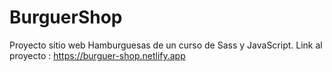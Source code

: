 # BurguerShop
Proyecto sitio web Hamburguesas de un curso de Sass y JavaScript.
Link al proyecto :
https://burguer-shop.netlify.app

